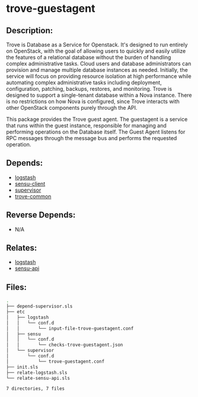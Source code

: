 # trove-guestagent

## Description:

Trove is Database as a Service for Openstack. It's designed to run entirely on OpenStack, with the goal of allowing users to quickly and easily utilize the features of a relational database without the burden of handling complex administrative tasks. Cloud users and database administrators can provision and manage multiple database instances as needed. Initially, the service will focus on providing resource isolation at high performance while automating complex administrative tasks including deployment, configuration, patching, backups, restores, and monitoring. Trove is designed to support a single-tenant database within a Nova instance. There is no restrictions on how Nova is configured, since Trove interacts with other OpenStack components purely through the API.

This package provides the Trove guest agent. The guestagent is a service that runs within the guest instance, responsible for managing and performing operations on the Database itself. The Guest Agent listens for RPC messages through the message bus and performs the requested operation.

## Depends:

  -  [logstash](/salt/logstash)
  -  [sensu-client](/salt/sensu-client)
  -  [supervisor](/salt/supervisor)
  -  [trove-common](/salt/trove-common)

## Reverse Depends:

  -  N/A

## Relates:

  -  [logstash](/salt/logstash)
  -  [sensu-api](/salt/sensu-api)

## Files:

```bash
.
├── depend-supervisor.sls
├── etc
│   ├── logstash
│   │   └── conf.d
│   │       └── input-file-trove-guestagent.conf
│   ├── sensu
│   │   └── conf.d
│   │       └── checks-trove-guestagent.json
│   └── supervisor
│       └── conf.d
│           └── trove-guestagent.conf
├── init.sls
├── relate-logstash.sls
└── relate-sensu-api.sls

7 directories, 7 files
```
